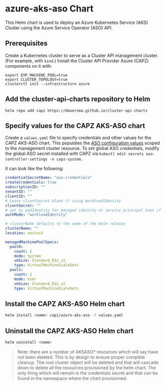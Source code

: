 # azure-aks-aso Chart

This Helm chart is used to deploy an Azure Kubernetes Service (AKS) Cluster using the Azure Service Operator (ASO) API.

## Prerequisites

Create a Kubernetes cluster to serve as a Cluster API management cluster. (For example, with `kind`.) Install the Cluster API Provider Azure (CAPZ) components on it with:

```shell
export EXP_MACHINE_POOL=true
export CLUSTER_TOPOLOGY=true
clusterctl init --infrastructure azure
```

## Add the cluster-api-charts repository to Helm

```shell
helm repo add capi https://mboersma.github.io/cluster-api-charts
```

## Specify values for the CAPZ AKS-ASO chart

Create a `values.yaml` file to specify credentials and other values for the CAPZ AKS-ASO chart. This populates the [ASO configuration values](https://azure.github.io/azure-service-operator/guide/aso-controller-settings-options/) scoped to the management cluster resource.  To set global ASO credentials, modify the global ASO secret installed with CAPZ via `kubectl edit secrets aso-controller-settings -n capz-system`.

It can look like the following:

```yaml
credentialSecretName: "aso-credentials"
createCredentials: true
subscriptionID: ""
tenantID: ""
clientID: ""
# Leave clientSecret blank if using WorkloadIdentity
clientSecret: ""
# set to podIdentity for managed identity or service principal even if NOT using pod identity
authMode: "workloadIdentity"

# clusterName defaults to the name of the Helm release
clusterName: ""
location: westus3

managedMachinePoolSpecs:
  pool0:
    count: 1
    mode: System
    vmSize: Standard_DS2_v2
    type: VirtualMachineScaleSets
  pool1:
    count: 1
    mode: User
    vmSize: Standard_DS2_v2
    type: VirtualMachineScaleSets
```

## Install the CAPZ AKS-ASO Helm chart

```bash
helm install <name> capi/azure-aks-aso -f values.yaml
```

## Uninstall the CAPZ AKS-ASO Helm chart

```bash
helm uninstall <name>
```

> Note: there are a number of AKSASO* resources which will say have not been deleted. This is by design to ensure proper complete cleanup.  The root cluster object will be deleted and that will cascade down to delete all the resources provisioned by the helm chart.  The only thing which will remain is the credentials secret and that can be found in the namespace where the chart provisioned.